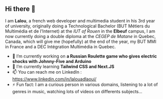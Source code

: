 ## Hi there 👋


I am **Lalou**, a french web developer and multimedia student in his 3rd year of university, originally doing a Technological Bachelor (BUT Métiers du Multimédia et de l'Internet) at the *IUT of Rouen* in the **Elbeuf** campus, I am now currently doing a double diploma at the *CEGEP de Matane* in Quebec, Canada, which will give me (hopefully) at the end of the year, my BUT MMI in France and a DEC Intégration Multimédia in Quebec.

- 🔭 I’m currently working on **a Russian Roulette game who gives electric shocks with Johnny-Five and Arduino**
- 🌱 I’m currently learning **Tailwind CSS and Next.JS**
- 📫 You can reach me on LinkedIn : https://www.linkedin.com/in/lalouadlaoui/
- ⚡ Fun fact: I am a curious person in various domains, listening to a lot of genres in music, watching lots of videos on differents subjects...

